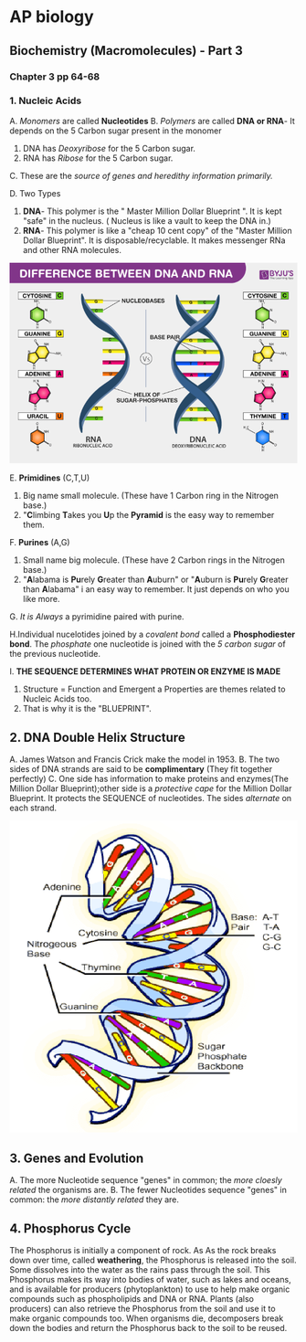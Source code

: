 # AP biology 
## Biochemistry (Macromolecules) - Part 3 

### Chapter 3 pp 64-68 

### 1. Nucleic Acids
A. *Monomers* are called **Nucleotides**
B. *Polymers* are called **DNA or RNA**- It depends on the 5 Carbon sugar present in the monomer 
1. DNA has *Deoxyribose* for the 5 Carbon sugar.
2. RNA has *Ribose* for the 5 Carbon sugar. 

C. These are the *source of genes and heredithy information primarily.*

D. Two Types
1. **DNA**- This polymer is the " Master Million Dollar Blueprint ". It is kept "safe" in the nucleus. ( Nucleus is like a vault to keep the DNA in.)
2. **RNA**- This polymer is like a "cheap 10 cent copy" of the "Master Million Dollar Blueprint". It is disposable/recyclable. It makes messenger RNa and other RNA molecules.

![DNA and RNA Differences](Images/Difference-Between-DNA-and-RNA.png)

E. **Primidines** (C,T,U)
1. Big name small molecule. (These have 1 Carbon ring in the Nitrogen base.)
2. "**C**limbing **T**akes you **U**p the **Pyramid** is the easy way to remember them. 

F. **Purines** (A,G)
1. Small name big molecule. (These have 2 Carbon rings in the Nitrogen base.)
2. "**A**labama is **Pu**rely **G**reater than **A**uburn" or "**A**uburn is **Pu**rely **G**reater than **A**labama" i an easy way to remember. It just depends on who you like more. 

G. *It is Always* a pyrimidine paired with purine.

H.Individual nucelotides joined by a *covalent bond* called a **Phosphodiester bond**. The *phosphate* one nucleotide is joined with the *5 carbon sugar* of the previous nucleotide.

I. **THE SEQUENCE DETERMINES WHAT PROTEIN OR ENZYME IS MADE**
1. Structure = Function and Emergent a Properties are themes related to Nucleic Acids too. 
2. That is why it is the "BLUEPRINT". 

## 2. DNA Double Helix Structure 
A. James Watson and Francis Crick make the model in 1953.
B. The two sides of DNA strands are said to be **complimentary** (They fit together perfectly)
C. One side has information to make proteins and enzymes(The Million Dollar Blueprint);other side is a *protective cape* for the Million Dollar Blueprint. It protects the SEQUENCE of nucleotides. The sides *alternate* on each strand.

![Dna Structure](images/The-DNA-double-helix-structure-Source.png)

## 3. Genes and Evolution
A. The more Nucleotide sequence "genes" in common; the *more cloesly related* the organisms are. 
B. The fewer Nucleotides sequence "genes" in common: the *more distantly related* they are.

## 4. Phosphorus Cycle
The Phosphorus is initially a component of rock. As As the rock breaks down over time, called **weathering**, the Phosphorus is released into the soil. Some dissolves into the water as the rains pass through the soil. This Phosphorus makes its way into bodies of water, such as lakes and oceans, and is available for producers (phytoplankton) to use to help make organic compounds such as phospholipids and DNA or RNA. Plants (also producers) can also retrieve the Phosphorus from the soil and use it to make organic compounds too. When organisms die, decomposers break down the bodies and return the Phosphorus back to the soil to be reused. 
